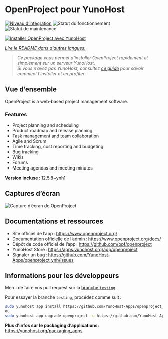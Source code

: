 <!--
Nota bene : ce README est automatiquement généré par <https://github.com/YunoHost/apps/tree/master/tools/readme_generator>
Il NE doit PAS être modifié à la main.
-->

# OpenProject pour YunoHost

[![Niveau d’intégration](https://dash.yunohost.org/integration/openproject.svg)](https://dash.yunohost.org/appci/app/openproject) ![Statut du fonctionnement](https://ci-apps.yunohost.org/ci/badges/openproject.status.svg) ![Statut de maintenance](https://ci-apps.yunohost.org/ci/badges/openproject.maintain.svg)

[![Installer OpenProject avec YunoHost](https://install-app.yunohost.org/install-with-yunohost.svg)](https://install-app.yunohost.org/?app=openproject)

*[Lire le README dans d'autres langues.](./ALL_README.md)*

> *Ce package vous permet d’installer OpenProject rapidement et simplement sur un serveur YunoHost.*  
> *Si vous n’avez pas YunoHost, consultez [ce guide](https://yunohost.org/install) pour savoir comment l’installer et en profiter.*

## Vue d’ensemble

OpenProject is a web-based project management software.

### Features

- Project planning and scheduling
- Product roadmap and release planning
- Task management and team collaboration
- Agile and Scrum
- Time tracking, cost reporting and budgeting
- Bug tracking
- Wikis
- Forums
- Meeting agendas and meeting minutes


**Version incluse :** 12.5.8~ynh1

## Captures d’écran

![Capture d’écran de OpenProject](./doc/screenshots/screenshot1.png)

## Documentations et ressources

- Site officiel de l’app : <https://www.openproject.org/>
- Documentation officielle de l’admin : <https://www.openproject.org/docs/>
- Dépôt de code officiel de l’app : <https://github.com/opf/openproject>
- YunoHost Store : <https://apps.yunohost.org/app/openproject>
- Signaler un bug : <https://github.com/YunoHost-Apps/openproject_ynh/issues>

## Informations pour les développeurs

Merci de faire vos pull request sur la [branche `testing`](https://github.com/YunoHost-Apps/openproject_ynh/tree/testing).

Pour essayer la branche `testing`, procédez comme suit :

```bash
sudo yunohost app install https://github.com/YunoHost-Apps/openproject_ynh/tree/testing --debug
ou
sudo yunohost app upgrade openproject -u https://github.com/YunoHost-Apps/openproject_ynh/tree/testing --debug
```

**Plus d’infos sur le packaging d’applications :** <https://yunohost.org/packaging_apps>
